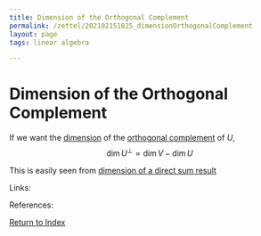 ```yaml
---
title: Dimension of the Orthogonal Complement
permalink: /zettel/202102151825_dimensionOrthogonalComplement
layout: page
tags: linear algebra

---
```

# Dimension of the Orthogonal Complement

If we want the [dimension](202102062253_dimensionDefinition) of the [orthogonal complement](202102151112_orthogonalComplementDefinition) of $U$,
$$
\mathrm{dim} \, U^{\bot} = \mathrm{dim} \, V - \mathrm{dim} \, U
$$

This is easily seen from [dimension of a direct sum result](202102151834_dimensionDirectSum)

Links: 

References: 

[Return to Index](index)